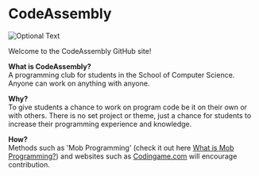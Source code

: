 # CodeAssembly 
![Optional Text](../Assets/CodeClub_Logo_2.png)<p>
Welcome to the CodeAssembly GitHub site!<p>
  <b>What is CodeAssembly?</b><br>
A programming club for students in the School of Computer Science. Anyone can work on anything with anyone.<p>
  <b>Why?</b><br>
To give students a chance to work on program code be it on their own or with others. There is no set project or theme, just a chance for students to increase their programming experience and knowledge.<p>
  <b>How?</b><br>
Methods such as 'Mob Programming' (check it out here <a href="https://www.agilealliance.org/glossary/mob-programming">What is Mob Programming?</a>) and websites such as <a href="https://www.codingame.com/home">Codingame.com</a> will encourage contribution. 
